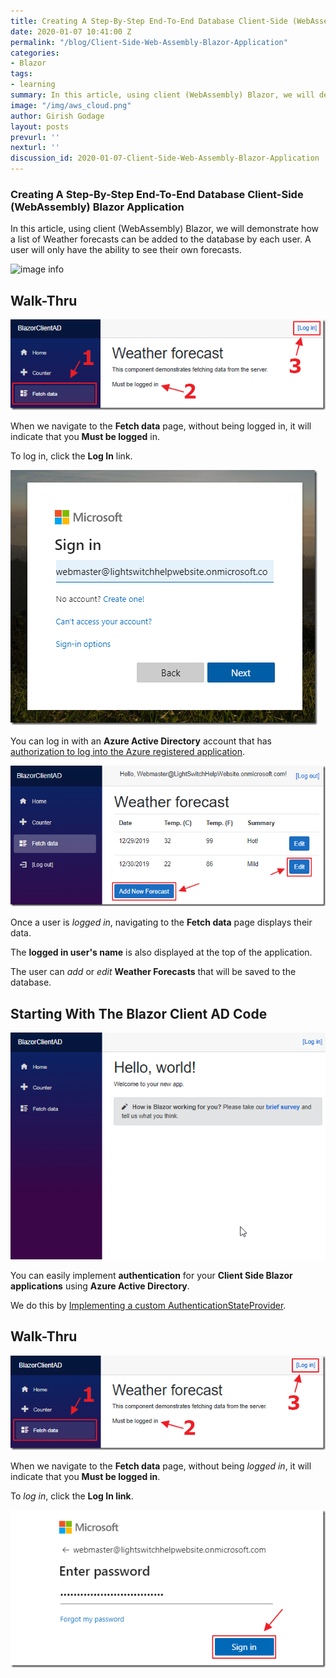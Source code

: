 ```yaml
---
title: Creating A Step-By-Step End-To-End Database Client-Side (WebAssembly) Blazor Application
date: 2020-01-07 10:41:00 Z
permalink: "/blog/Client-Side-Web-Assembly-Blazor-Application"
categories:
- Blazor
tags:
- learning
summary: In this article, using client (WebAssembly) Blazor, we will demonstrate how a list of Weather forecasts can be added to the database by each user. A user will only have the ability to see their own forecasts.
image: "/img/aws_cloud.png"
author: Girish Godage
layout: posts
prevurl: ''
nexturl: ''
discussion_id: 2020-01-07-Client-Side-Web-Assembly-Blazor-Application
---
```


### Creating A Step-By-Step End-To-End Database Client-Side (WebAssembly) Blazor Application

 In this article, using client (WebAssembly) Blazor, we will demonstrate how a list of Weather forecasts can be added to the database by each user. A user will only have the ability to see their own forecasts.

 ![image info](/img/blazor/1/BlazorClientADEndToEnd.gif)

##  Walk-Thru

![image info](/img/blazor/1/Creating-A-Step-By-Step-End-To-End-Database-image.png)

When we navigate to the **Fetch data** page, without being logged in, it will indicate that you **Must be logged** in.

To log in, click the **Log In** link.

![image info](/img/blazor/1/Creating-A-Step-By-Step-End-To-End-Datab_58BF-image.png)

You can log in with an **Azure Active Directory** account that has [authorization to log into the Azure registered application](https://docs.microsoft.com/en-us/azure/active-directory/manage-apps/developer-guidance-for-integrating-applications).

![image info](/img/blazor/1/3.png)

Once a user is *logged in*, navigating to the **Fetch data** page displays their data.

The **logged in user's name** is also displayed at the top of the application.

The user can *add* or *edit* **Weather Forecasts** that will be saved to the database.

 
## Starting With The Blazor Client AD Code

![image info](/img/blazor/1/BlazorClientADAnimation.gif)

You can easily implement **authentication** for your **Client Side Blazor applications** using **Azure Active Directory**.

We do this by [Implementing a custom AuthenticationStateProvider](https://docs.microsoft.com/en-us/aspnet/core/security/blazor/?view=aspnetcore-3.1&tabs=visual-studio#implement-a-custom-authenticationstateprovider).

## Walk-Thru

![image info](/img/blazor/1/5.png)

When we navigate to the **Fetch data** page, without being *logged in*, it will indicate that you **Must be logged in**.

To *log in*, click the **Log In link**.

![image info](/img/blazor/1/6.png)






 